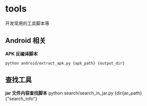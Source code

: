 # tools
开发常用的工具脚本等

## Android 相关
**APK 反编译脚本**
```
python android/extract_apk.py {apk_path} {output_dir}
```

## 查找工具
**jar 文件内容查找脚本**
python search/search_in_jar.py {dir/jar_path} {"search_info"}
